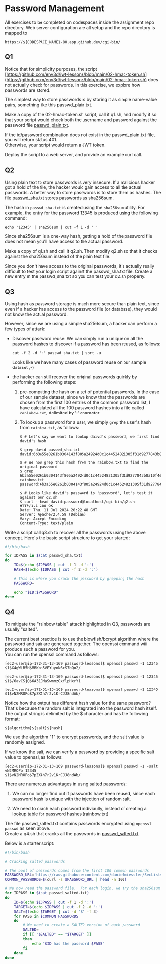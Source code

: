 # Password Management

All exercises to be completed on codespaces inside the assignment repo directory.
Web server configuration are all setup and the repo directory is mapped to

```
https://${CODESPACE_NAME}-80.app.github.dev/cgi-bin/
```

## Q1
Notice that for simplicity purposes, the script 
[https://github.com/env3d/jwt-lessons/blob/main/02-hmac-token.sh](https://github.com/env3d/jwt-lessons/blob/main/02-hmac-token.sh)
does not actually check for passwords.  In this exercise, we explore how passwords are stored.

The simplest way to store passwords is by storing it as simple name-value pairs, something like this passwd_plain.txt.

Make a copy of the 02-hmac-token.sh script, call it q1.sh, and modify it so that your script would check both the 
username and password against the password file [passwd_plain.txt](passwd_plain.txt.).

If the id/password combination does not exist in the passwd_plain.txt file, you will return status 401.  
Otherwise, your script would return a JWT token.

Deploy the script to a web server, and provide an example curl call.

## Q2
Using plain text to store passwords is very insecure.  If a malicious hacker got a hold of the file, 
the hacker would gain access to all the actual passwords.  A better way to store passwords is to store 
them as hashes.  The file [passwd_sha.txt](passwd_sha.txt) stores passwords as sha256sum.  

The hash in `passwd_sha.txt` is created using the `sha256sum` utility.  For example, the entry for 
the password 12345 is produced using the following command:

```console
echo '12345' | sha256sum | cut -f 1 -d ' '
```

Since sha256sum is a one-way hash, getting a hold of the password file does not mean you’ll have access 
to the actual password.

Make a copy of q1.sh and call it q2.sh.  Then modify q2.sh so that it checks against the sha256sum instead 
of the plain text file.

Since you don't have access to the original passwords, it's actually really difficult to test your login script 
against the passwd_sha.txt file.  Create a new entry in the passwd_sha.txt so you can test your q2.sh properly.  

## Q3
Using hash as password storage is much more secure than plain text, since even if a hacker has access to the password 
file (or database), they would not know the actual password. 

However, since we are using a simple sha256sum, a hacker can perform a few types of attack:

  - Discover password reuse:  We can simply run a unique on all the password hashes to discover
    if a password has been reused, as follows:

    ```console
    cut -f 2 -d ':' passwd_sha.txt | sort -u
    ```

    Looks like we have many cases of password reuse on our sample dataset ;-)

  - the hacker can still recover the original passwords quickly by performing the following steps:
    1.  pre-computing the hash on a set of potential passwords.  In the case of our sample dataset, 
        since we know that the passwords are chosen from the first 100 entries of the common password 
        list, I have calculated all the 100 password hashes into a file called `raninbow.txt`, delimited
        by ':' character
    1.  To lookup a password for a user, we simply `grep` the user's hash from `rainbow.txt`, as follows:

        ```console
        $ # Let's say we want to lookup daivd's password, we first find david's hash

        $ grep david passwd_sha.txt 
        david:6b3a55e0261b0304143f805a24924d0c1c44524821305f31d9277843b8a10f4e

        $ # We now grep this hash from the rainbow.txt to find the original password
        $ grep 6b3a55e0261b0304143f805a24924d0c1c44524821305f31d9277843b8a10f4e rainbow.txt
        password:6b3a55e0261b0304143f805a24924d0c1c44524821305f31d9277843b8a10f4e

        $ # Looks like david's password is 'password', let's test it against our q2.sh
        $ curl --head david:password@localhost/cgi-bin/q2.sh
        HTTP/1.1 200 OK
        Date: Thu, 11 Jul 2024 20:22:48 GMT
        Server: Apache/2.4.59 (Debian)
        Vary: Accept-Encoding
        Content-Type: text/plain

        ```

Write a script call q3.sh to recover all the passwords using the above concept.  Here's 
the basic script structure to get your started:

```bash
#!/bin/bash

for IDPASS in $(cat passwd_sha.txt)
do
    ID=$(echo $IDPASS | cut -f 1 -d ':')
    HASH=$(echo $IDPASS | cut -f 2 -d ':')    

    # This is where you crack the password by grepping the hash
    PASSWORD=

    echo "$ID:$PASSWORD"
done
```

## Q4
To mitigate the "rainbow table" attack highlighted in Q3, passwords are usually "salted".

The current best practice is to use the blowfish/bcrypt algorithm where the password and 
salt are generated together.  The openssl command will produce such a password for you.  
You can run the openssl command as follows:

```console
[ec2-user@ip-172-31-13-169 password-lessons]$ openssl passwd -1 12345
$1$X4gWLB5H$MBKnn5VEYuyoN6cS7bQo2/

[ec2-user@ip-172-31-13-169 password-lessons]$ openssl passwd -1 12345
$1$/6avCSjQ$6A31CMaSwmmzOxYlpHxrY1

[ec2-user@ip-172-31-13-169 password-lessons]$ openssl passwd -1 12345
$1$vN2MROPo$7pZX4h7r2v1KrCJJ8ndAb/
```

Notice how the output has different hash value for the same password?  That's because the random 
salt is integrated into the password hash itself.  The output string is delimited by the $ character and
has the following format:

```
${algorithm}${salt}${hash}
```

We use the algorithm "1" to encrypt passwords, and the salt value is randomly assigned.

If we know the salt, we can verify a password by providing a specific salt value to openssl,
as follows:

```console
[ec2-user@ip-172-31-13-169 password-lessons]$ openssl passwd -1 -salt vN2MROPo 12345
$1$vN2MROPo$7pZX4h7r2v1KrCJJ8ndAb/
```

There are numerous advantages in using salted passwords:

  1. We can no longer find out if passwords have been reused, since each password hash is
     unique with the injection of random salt.

  1. We need to crach each password indiviaully, instead of creating a lookup table for 
     password hashes (rainbow.txt)

The file passwd_salted.txt contains passwords encrypted using `openssl passwd` as seen above.  
Create a q4.sh that cracks all the passwords in [passwd_salted.txt](passwd_salted.txt).

Below is a starter script:

```bash
#!/bin/bash

# Cracking salted passwords

# The pool of passwords comes from the first 100 common passwords
PASSWORD_URL='https://raw.githubusercontent.com/danielmiessler/SecLists/master/Passwords/Common-Credentials/10k-most-common.txt'
COMMON_PASSWORDS=$(curl -s $PASSWORD_URL | head -n 100)

# We now read the password file.  For each login, we try the sha256sum of each of the common password
for IDPASS in $(cat passwd_salted.txt)
do
    ID=$(echo $IDPASS | cut -f 1 -d ':')
    TARGET=$(echo $IDPASS | cut -f 2 -d ':')
    SALT=$(echo $TARGET | cut -d '$' -f 3)    
    for PASS in $COMMON_PASSWORDS
    do
	    # We need to create a SALTED version of each password
        SALTED=
	    if [[ "$SALTED" == "$TARGET" ]]
	    then
	        echo "$ID has the password $PASS"
	    fi
    done
done
```